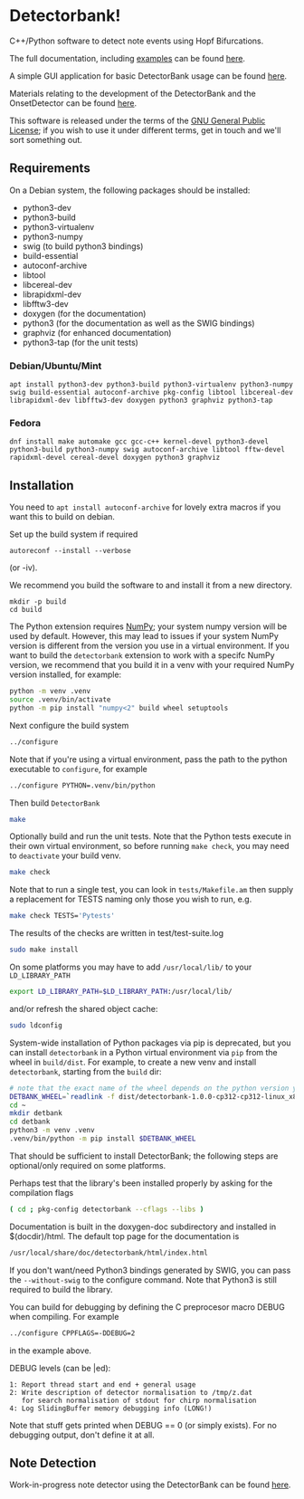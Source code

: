 # Detectorbank!

C++/Python software to detect note events using Hopf Bifurcations.

The full documentation, including [examples](https://keziah55.github.io/DetectorBank/PythonExamples.html) 
can be found [here](https://keziah55.github.io/DetectorBank/).

A simple GUI application for basic DetectorBank usage can be found [here](https://github.com/keziah55/detectorbank-gui).

Materials relating to the development of the DetectorBank and the 
OnsetDetector can be found [here](https://github.com/keziah55/ExtraThesisMaterial).

This software is released under the terms of the 
[GNU General Public License](https://www.gnu.org/licenses/gpl-3.0.en.html);
if you wish to use it under different terms, get in touch and we'll sort 
something out.

## Requirements

On a Debian system, the following packages should be installed:

* python3-dev
* python3-build
* python3-virtualenv
* python3-numpy
* swig (to build python3 bindings)
* build-essential
* autoconf-archive
* libtool
* libcereal-dev
* librapidxml-dev
* libfftw3-dev
* doxygen (for the documentation)
* python3 (for the documentation as well as the SWIG bindings)
* graphviz (for enhanced documentation)
* python3-tap (for the unit tests)

### Debian/Ubuntu/Mint

```
apt install python3-dev python3-build python3-virtualenv python3-numpy swig build-essential autoconf-archive pkg-config libtool libcereal-dev librapidxml-dev libfftw3-dev doxygen python3 graphviz python3-tap
```

### Fedora

```
dnf install make automake gcc gcc-c++ kernel-devel python3-devel python3-build python3-numpy swig autoconf-archive libtool fftw-devel rapidxml-devel cereal-devel doxygen python3 graphviz
```

## Installation

You need to `apt install autoconf-archive` for lovely
extra macros if you want this to build on debian.

Set up the build system if required

```
autoreconf --install --verbose
```

(or -iv).

We recommend you build the software to and install it from
a new directory.

```
mkdir -p build
cd build
```

The Python extension requires [NumPy](https://numpy.org/); your system numpy version
will be used by default. However, this may lead to issues if your system NumPy version
is different from the version you use in a virtual environment. If you want to build
the `detectorbank` extension to work with a specifc NumPy version, we recommend that
you build it in a venv with your required NumPy version installed, for example:
```bash
python -m venv .venv
source .venv/bin/activate
python -m pip install "numpy<2" build wheel setuptools
```

Next configure the build system
```bash
../configure
```
Note that if you're using a virtual environment, pass the path to the python executable
to `configure`, for example
```bash
../configure PYTHON=.venv/bin/python
```

Then build `DetectorBank`
```bash
make
```

Optionally build and run the unit tests. Note that the Python tests execute in their own
virtual environment, so before running `make check`, you may need to `deactivate` your
build venv.
```bash
make check
```

Note that to run a single test, you can look in `tests/Makefile.am` then supply a replacement for TESTS naming
only those you wish to run, e.g.
```bash
make check TESTS='Pytests'
```

The results of the checks are written in test/test-suite.log
```bash
sudo make install
```

On some platforms you may have to add `/usr/local/lib/` to your `LD_LIBRARY_PATH`
```bash
export LD_LIBRARY_PATH=$LD_LIBRARY_PATH:/usr/local/lib/
```
and/or refresh the shared object cache:
```bash
sudo ldconfig
```

System-wide installation of Python packages via pip is deprecated, but you 
can install `detectorbank` in a Python virtual environment via `pip` from 
the wheel in `build/dist`. 
For example, to create a new venv and install `detectorbank`, starting from the `build` dir:
```bash
# note that the exact name of the wheel depends on the python version you are using
DETBANK_WHEEL=`readlink -f dist/detectorbank-1.0.0-cp312-cp312-linux_x86_64.whl`
cd ~
mkdir detbank
cd detbank
python3 -m venv .venv
.venv/bin/python -m pip install $DETBANK_WHEEL
```

That should be sufficient to install DetectorBank; the following steps are 
optional/only required on some platforms.

Perhaps test that the library's been installed properly by asking
for the compilation flags
```bash
( cd ; pkg-config detectorbank --cflags --libs )
```

Documentation is built in the doxygen-doc subdirectory and installed
in $(docdir)/html. The default top page for the documentation is
```bash
/usr/local/share/doc/detectorbank/html/index.html
```

If you don't want/need Python3 bindings generated by SWIG, you can
pass the `--without-swig` to the configure command. Note that Python3
is still required to build the library.

You can build for debugging by defining the C preprocesor macro DEBUG when
compiling. For example
```bash
../configure CPPFLAGS=-DDEBUG=2
```

in the example above.

DEBUG levels (can be |ed):

    1: Report thread start and end + general usage
    2: Write description of detector normalisation to /tmp/z.dat
       for search normalisation of stdout for chirp normalisation
    4: Log SlidingBuffer memory debugging info (LONG!)

Note that stuff gets printed when DEBUG == 0 (or simply exists).
For no debugging output, don't define it at all.

## Note Detection

Work-in-progress note detector using the DetectorBank can be found [here](https://github.com/keziah55/NoteDetector).
